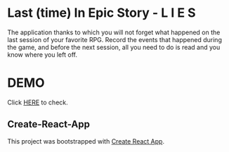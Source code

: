 # Last (time) In Epic Story - L I E S

The application thanks to which you will not forget what happened on the last session of your favorite RPG. Record the events that happened during the game, and before the next session, all you need to do is read and you know where you left off.

# DEMO
Click [HERE](http://show1.gostekk.pl/) to check.

## Create-React-App
This project was bootstrapped with [Create React App](https://github.com/facebook/create-react-app).